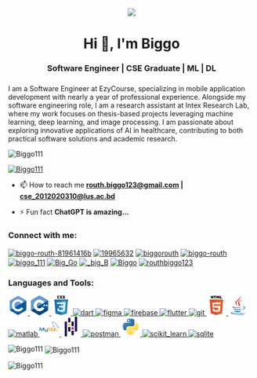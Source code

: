 

<div align="center">
<img src="https://lmichelin.fr/content/images/2019/05/5c1bb7dd5e7cc9678fcdc39f_Hello-World-Header.png" align="center" style="width: 60%" />
</div>  
  

<h1 align="center">Hi 👋, I'm Biggo</h1>
<h3 align="center">Software Engineer | CSE Graduate | ML | DL </h3>

### <div align="center">
  I am a Software Engineer at EzyCourse, specializing in mobile application development with nearly a year of professional experience. Alongside my software engineering role, I am a research assistant at Intex Research Lab, where my work focuses on thesis-based projects leveraging machine learning, deep learning, and image processing. I am passionate about exploring innovative applications of AI in healthcare, contributing to both practical software solutions and academic research.</div>

<p align="left"> <img src="https://komarev.com/ghpvc/?username=biggo111&label=Profile%20views&color=0e75b6&style=flat" alt="Biggo111" /> </p>

<p align="left"> <a href="https://github.com/ryo-ma/github-profile-trophy"><img src="https://github-profile-trophy.vercel.app/?username=Biggo111" alt="Biggo111" /></a> </p>

- 📫 How to reach me **routh.biggo123@gmail.com | cse_2012020310@lus.ac.bd**

- ⚡ Fun fact **ChatGPT is amazing...**

<h3 align="left">Connect with me:</h3>
<p align="left">
<a href="https://linkedin.com/in/biggo-routh-81961416b" target="blank"><img align="center" src="https://raw.githubusercontent.com/rahuldkjain/github-profile-readme-generator/master/src/images/icons/Social/linked-in-alt.svg" alt="biggo-routh-81961416b" height="30" width="40" /></a>
<a href="https://stackoverflow.com/users/19965632" target="blank"><img align="center" src="https://raw.githubusercontent.com/rahuldkjain/github-profile-readme-generator/master/src/images/icons/Social/stack-overflow.svg" alt="19965632" height="30" width="40" /></a>
<a href="https://kaggle.com/biggorouth" target="blank"><img align="center" src="https://raw.githubusercontent.com/rahuldkjain/github-profile-readme-generator/master/src/images/icons/Social/kaggle.svg" alt="biggorouth" height="30" width="40" /></a>
<a href="https://fb.com/biggo-routh" target="blank"><img align="center" src="https://raw.githubusercontent.com/rahuldkjain/github-profile-readme-generator/master/src/images/icons/Social/facebook.svg" alt="biggo-routh" height="30" width="40" /></a>
<a href="https://www.codechef.com/users/biggo_111" target="blank"><img align="center" src="https://cdn.jsdelivr.net/npm/simple-icons@3.1.0/icons/codechef.svg" alt="biggo_111" height="30" width="40" /></a>
<a href="https://codeforces.com/profile/Big_Go" target="blank"><img align="center" src="https://raw.githubusercontent.com/rahuldkjain/github-profile-readme-generator/master/src/images/icons/Social/codeforces.svg" alt="Big_Go" height="30" width="40" /></a>
<a href="https://codeforces.com/profile/_big_B" target="blank"><img align="center" src="https://raw.githubusercontent.com/rahuldkjain/github-profile-readme-generator/master/src/images/icons/Social/codeforces.svg" alt="_big_B" height="30" width="40" /></a>
<a href="https://www.leetcode.com/user4576J/" target="blank"><img align="center" src="https://raw.githubusercontent.com/rahuldkjain/github-profile-readme-generator/master/src/images/icons/Social/leet-code.svg" alt="Biggo" height="30" width="40" /></a>
<a href="https://auth.geeksforgeeks.org/user/routhbiggo123" target="blank"><img align="center" src="https://raw.githubusercontent.com/rahuldkjain/github-profile-readme-generator/master/src/images/icons/Social/geeks-for-geeks.svg" alt="routhbiggo123" height="30" width="40" /></a>
</p>


<h3 align="left">Languages and Tools:</h3>
<p align="left"> <a href="https://www.cprogramming.com/" target="_blank" rel="noreferrer"> <img src="https://raw.githubusercontent.com/devicons/devicon/master/icons/c/c-original.svg" alt="c" width="40" height="40"/> </a> <a href="https://www.w3schools.com/cpp/" target="_blank" rel="noreferrer"> <img src="https://raw.githubusercontent.com/devicons/devicon/master/icons/cplusplus/cplusplus-original.svg" alt="cplusplus" width="40" height="40"/> </a> <a href="https://www.w3schools.com/css/" target="_blank" rel="noreferrer"> <img src="https://raw.githubusercontent.com/devicons/devicon/master/icons/css3/css3-original-wordmark.svg" alt="css3" width="40" height="40"/> </a> <a href="https://dart.dev" target="_blank" rel="noreferrer"> <img src="https://www.vectorlogo.zone/logos/dartlang/dartlang-icon.svg" alt="dart" width="40" height="40"/> </a> <a href="https://www.figma.com/" target="_blank" rel="noreferrer"> <img src="https://www.vectorlogo.zone/logos/figma/figma-icon.svg" alt="figma" width="40" height="40"/> </a> <a href="https://firebase.google.com/" target="_blank" rel="noreferrer"> <img src="https://www.vectorlogo.zone/logos/firebase/firebase-icon.svg" alt="firebase" width="40" height="40"/> </a> <a href="https://flutter.dev" target="_blank" rel="noreferrer"> <img src="https://www.vectorlogo.zone/logos/flutterio/flutterio-icon.svg" alt="flutter" width="40" height="40"/> </a> <a href="https://git-scm.com/" target="_blank" rel="noreferrer"> <img src="https://www.vectorlogo.zone/logos/git-scm/git-scm-icon.svg" alt="git" width="40" height="40"/> </a> <a href="https://www.w3.org/html/" target="_blank" rel="noreferrer"> <img src="https://raw.githubusercontent.com/devicons/devicon/master/icons/html5/html5-original-wordmark.svg" alt="html5" width="40" height="40"/> </a> <a href="https://www.java.com" target="_blank" rel="noreferrer"> <img src="https://raw.githubusercontent.com/devicons/devicon/master/icons/java/java-original.svg" alt="java" width="40" height="40"/> </a> <a href="https://www.mathworks.com/" target="_blank" rel="noreferrer"> <img src="https://upload.wikimedia.org/wikipedia/commons/2/21/Matlab_Logo.png" alt="matlab" width="40" height="40"/> </a> <a href="https://www.mysql.com/" target="_blank" rel="noreferrer"> <img src="https://raw.githubusercontent.com/devicons/devicon/master/icons/mysql/mysql-original-wordmark.svg" alt="mysql" width="40" height="40"/> </a> <a href="https://pandas.pydata.org/" target="_blank" rel="noreferrer"> <img src="https://raw.githubusercontent.com/devicons/devicon/2ae2a900d2f041da66e950e4d48052658d850630/icons/pandas/pandas-original.svg" alt="pandas" width="40" height="40"/> </a> <a href="https://postman.com" target="_blank" rel="noreferrer"> <img src="https://www.vectorlogo.zone/logos/getpostman/getpostman-icon.svg" alt="postman" width="40" height="40"/> </a> <a href="https://www.python.org" target="_blank" rel="noreferrer"> <img src="https://raw.githubusercontent.com/devicons/devicon/master/icons/python/python-original.svg" alt="python" width="40" height="40"/> </a> <a href="https://scikit-learn.org/" target="_blank" rel="noreferrer"> <img src="https://upload.wikimedia.org/wikipedia/commons/0/05/Scikit_learn_logo_small.svg" alt="scikit_learn" width="40" height="40"/> </a> <a href="https://www.sqlite.org/" target="_blank" rel="noreferrer"> <img src="https://www.vectorlogo.zone/logos/sqlite/sqlite-icon.svg" alt="sqlite" width="40" height="40"/> </a> </p>

<p><img align="left" src="https://github-readme-stats.vercel.app/api/top-langs?username=Biggo111&show_icons=true&locale=en&layout=compact" alt="Biggo111" /></p>

<p>&nbsp;<img align="center" src="https://github-readme-stats.vercel.app/api?username=Biggo111&show_icons=true&locale=en" alt="Biggo111" /></p>

<p><img align="center" src="https://github-readme-streak-stats.herokuapp.com/?user=Biggo111&" alt="Biggo111" /></p>

